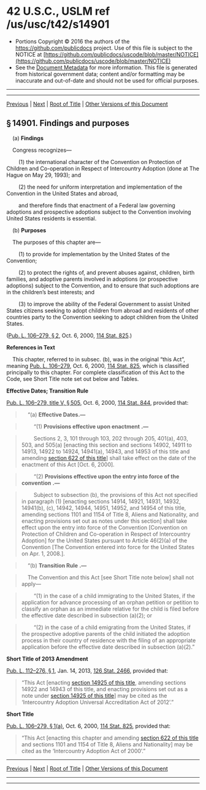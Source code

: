 ---
---

# 42 U.S.C., USLM ref /us/usc/t42/s14901

* Portions Copyright © 2016 the authors of the https://github.com/publicdocs project.
  Use of this file is subject to the NOTICE at [https://github.com/publicdocs/uscode/blob/master/NOTICE](https://github.com/publicdocs/uscode/blob/master/NOTICE)
* See the [Document Metadata](././../../../..//README.md) for more information.
  This file is generated from historical government data; content and/or formatting may be inaccurate and out-of-date and should not be used for official purposes.

----------
----------

[Previous](./../../../..//us/usc/t42/ch143/m__us_usc_t42_ch143.md) | [Next](./../../../..//us/usc/t42/ch143/m__us_usc_t42_s14902.md) | [Root of Title](./../../../../) | [Other Versions of this Document](https://publicdocs.github.io/go/links?ns=uslm&ref=%2Fus%2Fusc%2Ft42%2Fs14901)

## § 14901. Findings and purposes

    (a) __Findings__ 

    Congress recognizes—

        (1) the international character of the Convention on Protection of Children and Co-operation in Respect of Intercountry Adoption (done at The Hague on May 29, 1993); and

        (2) the need for uniform interpretation and implementation of the Convention in the United States and abroad,

        and therefore finds that enactment of a Federal law governing adoptions and prospective adoptions subject to the Convention involving United States residents is essential.

    (b) __Purposes__ 

    The purposes of this chapter are—

        (1) to provide for implementation by the United States of the Convention;

        (2) to protect the rights of, and prevent abuses against, children, birth families, and adoptive parents involved in adoptions (or prospective adoptions) subject to the Convention, and to ensure that such adoptions are in the children’s best interests; and

        (3) to improve the ability of the Federal Government to assist United States citizens seeking to adopt children from abroad and residents of other countries party to the Convention seeking to adopt children from the United States.

([Pub. L. 106–279, § 2][/us/pl/106/279/s2], Oct. 6, 2000, [114 Stat. 825][/us/stat/114/825].)

 __References in Text__ 

    This chapter, referred to in subsec. (b), was in the original “this Act”, meaning [Pub. L. 106–279][/us/pl/106/279], Oct. 6, 2000, [114 Stat. 825][/us/stat/114/825], which is classified principally to this chapter. For complete classification of this Act to the Code, see Short Title note set out below and Tables.

 __Effective Dates; Transition Rule__ 

[Pub. L. 106–279, title V, § 505][/us/pl/106/279/s505], Oct. 6, 2000, [114 Stat. 844][/us/stat/114/844], provided that:

>     “(a) __Effective Dates.—__ 

>         “(1)  __Provisions effective upon enactment__  __.—__ 

>         Sections 2, 3, 101 through 103, 202 through 205, 401(a), 403, 503, and 505(a) \[enacting this section and sections 14902, 14911 to 14913, 14922 to 14924, 14941(a), 14943, and 14953 of this title and amending [section 622 of this title][/us/usc/t42/s622]\] shall take effect on the date of the enactment of this Act \[Oct. 6, 2000\].

>         “(2)  __Provisions effective upon the entry into force of the convention__  __.—__ 

>         Subject to subsection (b), the provisions of this Act not specified in paragraph (1) \[enacting sections 14914, 14921, 14931, 14932, 14941(b), (c), 14942, 14944, 14951, 14952, and 14954 of this title, amending sections 1101 and 1154 of Title 8, Aliens and Nationality, and enacting provisions set out as notes under this section\] shall take effect upon the entry into force of the Convention \[Convention on Protection of Children and Co-operation in Respect of Intercountry Adoption\] for the United States pursuant to Article 46(2)(a) of the Convention \[The Convention entered into force for the United States on Apr. 1, 2008.\].

>     “(b)  __Transition Rule__  __.—__ 

>     The Convention and this Act \[see Short Title note below\] shall not apply—

>         “(1) in the case of a child immigrating to the United States, if the application for advance processing of an orphan petition or petition to classify an orphan as an immediate relative for the child is filed before the effective date described in subsection (a)(2); or

>         “(2) in the case of a child emigrating from the United States, if the prospective adoptive parents of the child initiated the adoption process in their country of residence with the filing of an appropriate application before the effective date described in subsection (a)(2).”

 __Short Title of 2013 Amendment__ 

[Pub. L. 112–276, § 1][/us/pl/112/276/s1], Jan. 14, 2013, [126 Stat. 2466][/us/stat/126/2466], provided that: 

> “This Act \[enacting [section 14925 of this title][/us/usc/t42/s14925], amending sections 14922 and 14943 of this title, and enacting provisions set out as a note under [section 14925 of this title][/us/usc/t42/s14925]\] may be cited as the ‘Intercountry Adoption Universal Accreditation Act of 2012’.”

 __Short Title__ 

[Pub. L. 106–279, § 1(a)][/us/pl/106/279/s1/a], Oct. 6, 2000, [114 Stat. 825][/us/stat/114/825], provided that: 

> “This Act \[enacting this chapter and amending [section 622 of this title][/us/usc/t42/s622] and sections 1101 and 1154 of Title 8, Aliens and Nationality\] may be cited as the ‘Intercountry Adoption Act of 2000’.”

----------

[Previous](./../../../..//us/usc/t42/ch143/m__us_usc_t42_ch143.md) | [Next](./../../../..//us/usc/t42/ch143/m__us_usc_t42_s14902.md) | [Root of Title](./../../../../) | [Other Versions of this Document](https://publicdocs.github.io/go/links?ns=uslm&ref=%2Fus%2Fusc%2Ft42%2Fs14901)

----------
----------

[/us/pl/106/279/s2]: https://publicdocs.github.io/go/links?ns=uslm&ref=%2Fus%2Fpl%2F106%2F279%2Fs2
[/us/stat/114/825]: https://publicdocs.github.io/go/links?ns=uslm&ref=%2Fus%2Fstat%2F114%2F825
[/us/pl/106/279]: https://publicdocs.github.io/go/links?ns=uslm&ref=%2Fus%2Fpl%2F106%2F279
[/us/stat/114/825]: https://publicdocs.github.io/go/links?ns=uslm&ref=%2Fus%2Fstat%2F114%2F825
[/us/pl/106/279/s505]: https://publicdocs.github.io/go/links?ns=uslm&ref=%2Fus%2Fpl%2F106%2F279%2Fs505
[/us/stat/114/844]: https://publicdocs.github.io/go/links?ns=uslm&ref=%2Fus%2Fstat%2F114%2F844
[/us/usc/t42/s622]: https://publicdocs.github.io/go/links?ns=uslm&ref=%2Fus%2Fusc%2Ft42%2Fs622
[/us/pl/112/276/s1]: https://publicdocs.github.io/go/links?ns=uslm&ref=%2Fus%2Fpl%2F112%2F276%2Fs1
[/us/stat/126/2466]: https://publicdocs.github.io/go/links?ns=uslm&ref=%2Fus%2Fstat%2F126%2F2466
[/us/usc/t42/s14925]: https://publicdocs.github.io/go/links?ns=uslm&ref=%2Fus%2Fusc%2Ft42%2Fs14925
[/us/usc/t42/s14925]: https://publicdocs.github.io/go/links?ns=uslm&ref=%2Fus%2Fusc%2Ft42%2Fs14925
[/us/pl/106/279/s1/a]: https://publicdocs.github.io/go/links?ns=uslm&ref=%2Fus%2Fpl%2F106%2F279%2Fs1%2Fa
[/us/stat/114/825]: https://publicdocs.github.io/go/links?ns=uslm&ref=%2Fus%2Fstat%2F114%2F825
[/us/usc/t42/s622]: https://publicdocs.github.io/go/links?ns=uslm&ref=%2Fus%2Fusc%2Ft42%2Fs622


